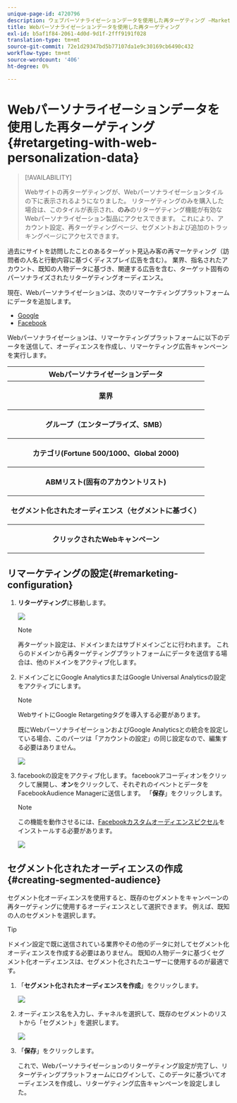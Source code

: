 ```yaml
---
unique-page-id: 4720796
description: ウェブパーソナライゼーションデータを使用した再ターゲティング —Marketoドキュメント — 製品ドキュメント
title: Webパーソナライゼーションデータを使用した再ターゲティング
exl-id: b5af1f84-2061-4d0d-9d1f-2fff9191f028
translation-type: tm+mt
source-git-commit: 72e1d29347bd5b77107da1e9c30169cb6490c432
workflow-type: tm+mt
source-wordcount: '406'
ht-degree: 0%

---
```


# Webパーソナライゼーションデータを使用した再ターゲティング{#retargeting-with-web-personalization-data}

>[!AVAILABILITY]
>
>Webサイトの再ターゲティングが、Webパーソナライゼーションタイルの下に表示されるようになりました。 リターゲティングのみを購入した場合は、このタイルが表示され、**のみ**&#x200B;のリターゲティング機能が有効なWebパーソナライゼーション製品にアクセスできます。 これにより、アカウント設定、再ターゲティングページ、セグメントおよび追加のトラッキングページにアクセスできます。

過去にサイトを訪問したことのあるターゲット見込み客の再マーケティング（訪問者の人名と行動内容に基づくディスプレイ広告を含む）。 業界、指名されたアカウント、既知の人物データに基づき、関連する広告を含む、ターゲット固有のパーソナライズされたリターゲティングオーディエンス。

現在、Webパーソナライゼーションは、次のリマーケティングプラットフォームにデータを追加します。

* [Google](/help/marketo/product-docs/web-personalization/website-retargeting/personalized-remarketing-in-google.md)
* [Facebook](/help/marketo/product-docs/web-personalization/website-retargeting/personalized-remarketing-in-facebook.md)

Webパーソナライゼーションは、リマーケティングプラットフォームに以下のデータを送信して、オーディエンスを作成し、リマーケティング広告キャンペーンを実行します。

<table> 
 <tbody> 
  <tr> 
   <th colspan="1">Webパーソナライゼーションデータ</th> 
  </tr> 
  <tr> 
   <th><p>業界</p></th> 
  </tr> 
  <tr> 
   <th><p>グループ（エンタープライズ、SMB）</p></th> 
  </tr> 
  <tr> 
   <th><p>カテゴリ(Fortune 500/1000、Global 2000)</p></th> 
  </tr> 
  <tr> 
   <th><p>ABMリスト(固有のアカウントリスト)</p></th> 
  </tr> 
  <tr> 
   <th><p>セグメント化されたオーディエンス（セグメントに基づく）</p></th> 
  </tr> 
  <tr> 
   <th><p>クリックされたWebキャンペーン</p></th> 
  </tr> 
 </tbody> 
</table>

## リマーケティングの設定{#remarketing-configuration}

1. **リターゲティング**&#x200B;に移動します。

   ![](assets/one.png)

   >[!NOTE]
   >
   >再ターゲット設定は、ドメインまたはサブドメインごとに行われます。 これらのドメインから再ターゲティングプラットフォームにデータを送信する場合は、他のドメインをアクティブ化します。

1. ドメインごとにGoogle AnalyticsまたはGoogle Universal Analyticsの設定をアクティブにします。

   >[!NOTE]
   >
   >WebサイトにGoogle Retargetingタグを導入する必要があります。
   >
   >既にWebパーソナライゼーションおよびGoogle Analyticsとの統合を設定している場合、このパーツは「アカウントの設定」の同じ設定なので、編集する必要はありません。

   ![](assets/two.png)

1. facebookの設定をアクティブ化します。 facebookアコーディオンをクリックして展開し、**オン**&#x200B;をクリックして、それぞれのイベントとデータをFacebookAudience Managerに送信します。 「**保存**」をクリックします。

   >[!NOTE]
   >
   >この機能を動作させるには、[Facebookカスタムオーディエンスピクセル](https://developers.facebook.com/docs/ads-for-websites/website-custom-audiences/getting-started#install-the-pixel)をインストールする必要があります。

   ![](assets/three.png)

## セグメント化されたオーディエンスの作成{#creating-segmented-audience}

セグメント化オーディエンスを使用すると、既存のセグメントをキャンペーンの再ターゲティングに使用するオーディエンスとして選択できます。 例えば、既知の人のセグメントを選択します。

>[!TIP]
>
>ドメイン設定で既に送信されている業界やその他のデータに対してセグメント化オーディエンスを作成する必要はありません。 既知の人物データに基づくセグメント化オーディエンスは、セグメント化されたユーザーに使用するのが最適です。

1. 「**セグメント化されたオーディエンスを作成**」をクリックします。

   ![](assets/image2015-1-15-16-3a36-3a38.png)

1. オーディエンス名を入力し、チャネルを選択して、既存のセグメントのリストから「セグメント」を選択します。

   ![](assets/image2015-1-15-16-3a40-3a17.png)

1. 「**保存**」をクリックします。

   これで、Webパーソナライゼーションのリターゲティング設定が完了し、リターゲティングプラットフォームにログインして、このデータに基づいてオーディエンスを作成し、リターゲティング広告キャンペーンを設定しました。
